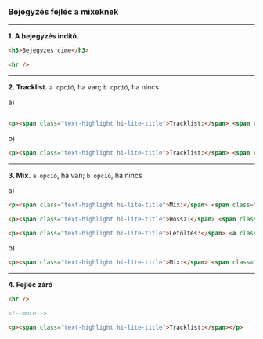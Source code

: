 ### Bejegyzés fejléc a mixeknek

---

**1. A bejegyzés indító.**

```HTML
<h3>Bejegyzes cime</h3>

<hr />
```

---

**2. Tracklist.** `a opció`, ha van; `b opció`, ha nincs

a)

``` HTML

<p><span class="text-highlight hi-lite-title">Tracklist:</span> <span class="text-highlight hi-lite-content hi-lite-yes">van</span></p>

```

b)

``` HTML
<p><span class="text-highlight hi-lite-title">Tracklist:</span> <span class="text-highlight hi-lite-content hi-lite-no">nincs</span></p>
```

---

**3. Mix.** `a opció`, ha van; `b opció`, ha nincs

a)

``` HTML
<p><span class="text-highlight hi-lite-title">Mix:</span> <span class="text-highlight hi-lite-content hi-lite-yes">van</span></p>

<p><span class="text-highlight hi-lite-title">Hossz:</span> <span class="text-highlight hi-lite-content hi-lite-yes">?</span></p>

<p><span class="text-highlight hi-lite-title">Letöltés:</span> <a class="letoltes" href=""><span class="text-highlight hi-lite-content hi-lite-yes">128kbps MP3 / 150MB</span></a></p>
```

b)

``` HTML
<p><span class="text-highlight hi-lite-title">Mix:</span> <span class="text-highlight hi-lite-content hi-lite-no">nincs</span></p>
```

---

**4. Fejléc záró**

``` HTML
<hr />

<!--more-->

<p><span class="text-highlight hi-lite-title">Tracklist:</span></p>
```